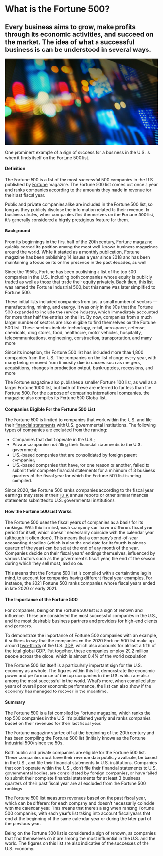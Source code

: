 # What is the Fortune 500?

## Every business aims to grow, make profits through its economic activities, and succeed on the market. The idea of what a successful business is can be understood in several ways.

![Fortune 500](./img/bokeh-light-on-candle-stick-graph-chart-of-stock-market-investment-trading_t20_lWb6Lm.jpeg)

One prominent example of a sign of success for a business in the U.S. is when it finds itself on the Fortune 500 list.

#### Definition

The Fortune 500 is a list of the most successful 500 companies in the U.S. published by [Fortune](https://fortune.com/fortune500/) magazine. The Fortune 500 list comes out once a year and ranks companies according to the amounts they made in revenue for their last fiscal year.

Public and private companies alike are included in the Fortune 500 list, so long as they publicly disclose the information related to their revenue. In business circles, when companies find themselves on the Fortune 500 list, it’s generally considered a highly prestigious feature for them.

#### Background

From its beginnings in the first half of the 20th century, Fortune magazine quickly earned its position among the most well-known business magazines around the world. While it started as a monthly publication, Fortune magazine has been publishing 14 issues a year since 2018 and has been maintaining a focus on its online presence in the past decades, as well.

Since the 1950s, Fortune has been publishing a list of the top 500 companies in the U.S., including both companies whose equity is publicly traded as well as those that trade their equity privately. Back then, this list was named the Fortune Industrial 500, but this name was later simplified to Fortune 500.

These initial lists included companies from just a small number of sectors — manufacturing, mining, and energy. It was only in the 90s that the Fortune 500 expanded to include the service industry, which immediately accounted for more than half the entries on the list. By now, companies from a much larger number of sectors are also eligible to find themselves on the Fortune 500 list. These sectors include technology, retail, aerospace, defense, chemicals, drug stores, food, healthcare, motor vehicles, hospitality, telecommunications, engineering, construction, transportation, and many more.

Since its inception, the Fortune 500 list has included more than 1,800 companies from the U.S. The companies on the list change every year, with many being removed from it mostly due to causes such as mergers, acquisitions, changes in production output, bankruptcies, recessions, and more.

The Fortune magazine also publishes a smaller Fortune 100 list, as well as a larger Fortune 1000 list, but both of these are referred to far less than the Fortune 500. For the purpose of comparing international companies, the magazine also compiles its Fortune 500 Global list.

#### Companies Eligible For the Fortune 500 List

The Fortune 500 is limited to companies that work within the U.S. and file their [financial statements](https://www.sec.gov/reportspubs/investor-publications/investorpubsbegfinstmtguidehtm.html) with U.S. governmental institutions. The following types of companies are excluded from the ranking:

* Companies that don’t operate in the U.S.;
* Private companies not filing their financial statements to the U.S. government;
* U.S.-based companies that are consolidated by foreign parent companies;
* U.S.-based companies that have, for one reason or another, failed to submit their complete financial statements for a minimum of 3 business quarters of the fiscal year for which the Fortune 500 list is being compiled.

Since 2020, the Fortune 500 ranks companies according to the fiscal year earnings they state in their [10-K](https://www.sec.gov/files/form10-k.pdf) annual reports or other similar financial statements submitted to U.S. governmental institutions.

#### How the Fortune 500 List Works

The Fortune 500 uses the fiscal years of companies as a basis for its rankings. With this in mind, each company can have a different fiscal year period for itself, which doesn’t necessarily coincide with the calendar year (although it often does). This means that a company’s end-of-year accounting deadline (which is also the end date for its fourth business quarter of the year) can be set at the end of any month of the year. Companies decide on their fiscal years’ endings themselves, influenced by various factors such as the government’s fiscal year, the end of the season during which they sell most, and so on.

This means that the Fortune 500 list is compiled with a certain time lag in mind, to account for companies having different fiscal year examples. For instance, the 2021 Fortune 500 ranks companies whose fiscal years ended in late 2020 or early 2021.

#### The Importance of the Fortune 500

For companies, being on the Fortune 500 list is a sign of renown and influence. These are considered the most successful companies in the U.S., and the most desirable business partners and providers for high-end clients and partners.

To demonstrate the importance of Fortune 500 companies with an example, it suffices to say that the companies on the 2020 Fortune 500 list make up around [two-thirds](https://www.prnewswire.com/news-releases/fortune-announces-2020-fortune-500-list-launches-first-ever-history-of-the-fortune-500-data-analytics-visualization-site-with-partner-qlik-301060615.html) of the U.S. [GDP](https://www.imf.org/external/pubs/ft/fandd/basics/gdp.htm), which also accounts for almost a fifth of the total global GDP. Put together, these companies employ 29.2 million people across the globe, which is almost 0.4% of the world population.

The Fortune 500 list itself is a particularly important sign for the U.S. economy as a whole. The figures within this list demonstrate the economic power and performance of the top companies in the U.S. which are also among the most successful in the world. What’s more, when compiled after years of overall poor economic performance, the list can also show if the economy has managed to recover in the meantime.

#### Summary

The Fortune 500 is a list compiled by Fortune magazine, which ranks the top 500 companies in the U.S. It’s published yearly and ranks companies based on their revenues for their last fiscal year.

The Fortune magazine started off at the beginning of the 20th century and has been compiling the Fortune 500 list (initially known as the Fortune Industrial 500) since the 50s.

Both public and private companies are eligible for the Fortune 500 list. These companies must have their revenue data publicly available, be based in the U.S., and file their financial statements to U.S. institutions. Companies that don’t operate within the U.S., don’t file their financial statements to U.S. governmental bodies, are consolidated by foreign companies, or have failed to submit their complete financial statements for at least 3 business quarters of their past fiscal year are all excluded from the Fortune 500 rankings.

The Fortune 500 list measures revenues based on the past fiscal year, which can be different for each company and doesn’t necessarily coincide with the calendar year. This means that there’s a lag when ranking Fortune 500 companies, with each year’s list taking into account fiscal years that end at the beginning of the same calendar year or during the later part of the previous year.

Being on the Fortune 500 list is considered a sign of renown, as companies that find themselves on it are among the most influential in the U.S. and the world. The figures on this list are also indicative of the successes of the U.S. economy.